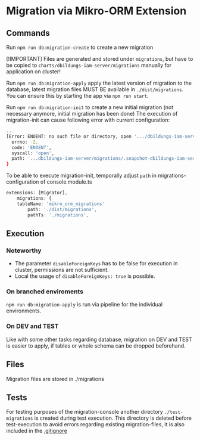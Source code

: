 # Migration via Mikro-ORM Extension

## Commands

Run `npm run db:migration-create` to create a new migration

[!IMPORTANT]
Files are generated and stored under `migrations`, but have to be copied to `charts/dbildungs-iam-server/migrations` manually for application on cluster!

Run `npm run db:migration-apply` apply the latest version of migration to the database, latest migration files MUST BE available in `./dist/migrations`.
You can ensure this by starting the app via `npm run start`.

Run `npm run db:migration-init` to create a new initial migration (not necessary anymore, initial migration has been done)
The execution of migration-init can cause following error with current configuration:
```bash
...
[Error: ENOENT: no such file or directory, open '.../dbildungs-iam-server/migrations/.snapshot-dbildungs-iam-server.json'] {
  errno: -2,
  code: 'ENOENT',
  syscall: 'open',
  path: '...dbildungs-iam-server/migrations/.snapshot-dbildungs-iam-server.json'
}
```

To be able to execute migration-init, temporally adjust `path` in migrations-configuration of console.module.ts
```typescript
extensions: [Migrator],
    migrations: {
    tableName: 'mikro_orm_migrations'
        path: './dist/migrations',
        pathTs: './migrations',
```

## Execution

### Noteworthy

- The parameter `disableForeignKeys` has to be false for execution in cluster, permissions are not sufficient.
- Local the usage of `disableForeignKeys: true` is possible.

### On branched enviroments
`npm run db:migration-apply` is run via pipeline for the individual environments.

### On DEV and TEST
Like with some other tasks regarding database, migration on DEV and TEST is easier to apply, if tables or whole schema can be dropped beforehand.

## Files

Migration files are stored in ./migrations

## Tests

For testing purposes of the migration-console another directory `./test-migrations` is created during test execution.
This directory is deleted before test-execution to avoid errors regarding existing migration-files, it is also included in the [.gitignore](./../.gitignore)
